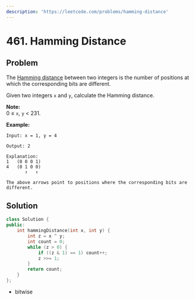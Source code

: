 ```yaml
---
description: 'https://leetcode.com/problems/hamming-distance'
---
```


# 461. Hamming Distance

## Problem

The [Hamming distance](https://en.wikipedia.org/wiki/Hamming_distance) between two integers is the number of positions at which the corresponding bits are different.

Given two integers `x` and `y`, calculate the Hamming distance.

**Note:**  
 0 ≤ `x`, `y` &lt; 231.

**Example:**

```text
Input: x = 1, y = 4

Output: 2

Explanation:
1   (0 0 0 1)
4   (0 1 0 0)
       ↑   ↑

The above arrows point to positions where the corresponding bits are different.
```

## Solution

```cpp
class Solution {
public:
    int hammingDistance(int x, int y) {
        int z = x ^ y;
        int count = 0;
        while (z > 0) {
            if ((z & 1) == 1) count++;
            z >>= 1;
        }
        return count;
    }
};
```

* bitwise

